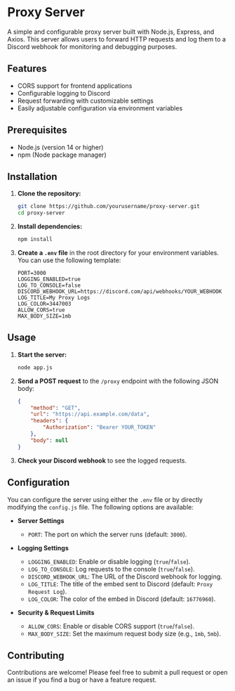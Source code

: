 # Proxy Server

A simple and configurable proxy server built with Node.js, Express, and Axios. This server allows users to forward HTTP requests and log them to a Discord webhook for monitoring and debugging purposes.

## Features

- CORS support for frontend applications
- Configurable logging to Discord
- Request forwarding with customizable settings
- Easily adjustable configuration via environment variables

## Prerequisites

- Node.js (version 14 or higher)
- npm (Node package manager)

## Installation

1. **Clone the repository:**
   ```bash
   git clone https://github.com/yourusername/proxy-server.git
   cd proxy-server
   ```

2. **Install dependencies:**
   ```bash
   npm install
   ```

3. **Create a `.env` file** in the root directory for your environment variables. You can use the following template:
   ```plaintext
   PORT=3000
   LOGGING_ENABLED=true
   LOG_TO_CONSOLE=false
   DISCORD_WEBHOOK_URL=https://discord.com/api/webhooks/YOUR_WEBHOOK
   LOG_TITLE=My Proxy Logs
   LOG_COLOR=3447003
   ALLOW_CORS=true
   MAX_BODY_SIZE=1mb
   ```

## Usage

1. **Start the server:**
   ```bash
   node app.js
   ```

2. **Send a POST request** to the `/proxy` endpoint with the following JSON body:
   ```json
   {
       "method": "GET",
       "url": "https://api.example.com/data",
       "headers": {
           "Authorization": "Bearer YOUR_TOKEN"
       },
       "body": null
   }
   ```

3. **Check your Discord webhook** to see the logged requests.

## Configuration

You can configure the server using either the `.env` file or by directly modifying the `config.js` file. The following options are available:

- **Server Settings**
  - `PORT`: The port on which the server runs (default: `3000`).

- **Logging Settings**
  - `LOGGING_ENABLED`: Enable or disable logging (`true`/`false`).
  - `LOG_TO_CONSOLE`: Log requests to the console (`true`/`false`).
  - `DISCORD_WEBHOOK_URL`: The URL of the Discord webhook for logging.
  - `LOG_TITLE`: The title of the embed sent to Discord (default: `Proxy Request Log`).
  - `LOG_COLOR`: The color of the embed in Discord (default: `16776960`).

- **Security & Request Limits**
  - `ALLOW_CORS`: Enable or disable CORS support (`true`/`false`).
  - `MAX_BODY_SIZE`: Set the maximum request body size (e.g., `1mb`, `5mb`).

## Contributing

Contributions are welcome! Please feel free to submit a pull request or open an issue if you find a bug or have a feature request.


